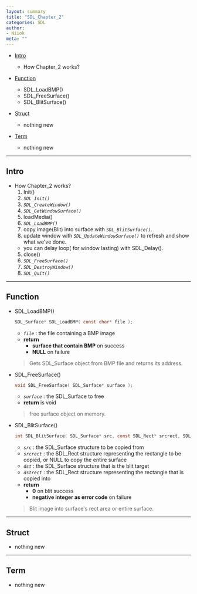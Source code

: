 ```yaml
---
layout: summary
title: "SDL_Chapter_2"
categories: SDL
author:
- Niiok
meta: ""
---
```


- [Intro](#intro)
  - How Chapter_2 works?

- [Function](#function)
  - SDL_LoadBMP()
  - SDL_FreeSurface()
  - SDL_BlitSurface()

- [Struct](#struct)
  - nothing new

- [Term](#term)
  - nothing new

- - - - - - - - - - - - - - - - - - - - - - - - - - - - - - - - - - - - - - - - - - - - - - - - - - - - - - - - - - - - - - - - - - - - - - - - - - - 

## Intro
    
- How Chapter_2 works?
  1. Init()
    1. _`SDL_Init()`_
    2. _`SDL_CreateWindow()`_
    3. _`SDL_GetWindowSurface()`_
  2. loadMedia()
    1. _`SDL_LoadBMP()`_
  3. copy image(Blit) into surface with _`SDL_BlitSurface()`_.
  4. update window with _`SDL_UpdateWindowSurface()`_ to refresh and show what we've done.
    - you can delay loop( for window lasting) with SDL_Delay().
  5. close()
    1. _`SDL_FreeSurface()`_
    2. _`SDL_DestroyWindow()`_
    3. _`SDL_Quit()`_
    
- - - - - - - - - - - - - - - - - - - - - - - - - - - - - - - - - - - - - - - - - - - - - - - - - - - - - - - - - - - - - - - - - - - - - - - - - - - 

## Function
    
- SDL_LoadBMP()
  ```C
  SDL_Surface* SDL_LoadBMP( const char* file );
  ```
  - _`file`_ : the file containing a BMP image
  - **return**
    - **surface that contain BMP** on success
    - **NULL** on failure    
  > Gets SDL_Surface object from BMP file and returns its address.    
      

- SDL_FreeSurface()
  ```C
  void SDL_FreeSurface( SDL_Surface* surface );
  ```
  - _`surface`_ : the SDL_Surface to free
  - **return** is void    
  > free surface object on memory.    
    

- SDL_BlitSurface()
  ```C
  int SDL_BlitSurface( SDL_Surface* src, const SDL_Rect* srcrect, SDL_Surface* dst, SDL_Rect* dstrect );
  ```
  - _`src`_ : the SDL_Surface structure to be copied from
  - _`srcrect`_ : the SDL_Rect structure representing the rectangle to be copied, or NULL to copy the entire surface
  - _`dst`_ : the SDL_Surface structure that is the blit target
  - _`dstrect`_ : the SDL_Rect structure representing the rectangle that is copied into
  - **return**
    - **0** on blit success
    - **negative integer as error code** on failure    
  > Blit image into surface's rect area or entire surface.    
    

- - - - - - - - - - - - - - - - - - - - - - - - - - - - - - - - - - - - - - - - - - - - - - - - - - - - - - - - - - - - - - - - - - - - - - - - - - - 

## Struct
    
- nothing new
    
- - - - - - - - - - - - - - - - - - - - - - - - - - - - - - - - - - - - - - - - - - - - - - - - - - - - - - - - - - - - - - - - - - - - - - - - - - - 

## Term
    
- nothing new
    
